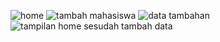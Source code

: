 ![home](https://github.com/user-attachments/assets/5bb0c3bb-97a6-4db9-94b8-bad4cb2b2bbd)
![tambah mahasiswa](https://github.com/user-attachments/assets/b7fe6801-8757-47ff-8e72-d11fa0a3a922)
![data tambahan](https://github.com/user-attachments/assets/ff1943ff-3796-4398-b740-5dab98ca671c)
![tampilan home sesudah tambah data](https://github.com/user-attachments/assets/e5acbaf7-4842-422d-9da6-7b23f7ba2b24)
